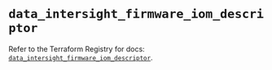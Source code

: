 # `data_intersight_firmware_iom_descriptor`

Refer to the Terraform Registry for docs: [`data_intersight_firmware_iom_descriptor`](https://registry.terraform.io/providers/ciscodevnet/intersight/1.0.71/docs/data-sources/firmware_iom_descriptor).
